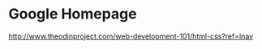 Google Homepage
===============

http://www.theodinproject.com/web-development-101/html-css?ref=lnav